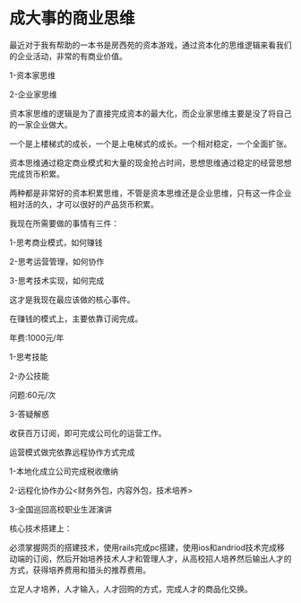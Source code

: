 # 成大事的商业思维

最近对于我有帮助的一本书是房西苑的资本游戏，通过资本化的思维逻辑来看我们的企业活动，非常的有商业价值。

1-资本家思维

2-企业家思维

资本家思维的逻辑是为了直接完成资本的最大化，而企业家思维主要是没了将自己的一家企业做大。

一个是上楼梯式的成长，一个是上电梯式的成长。一个相对稳定，一个全面扩张。

资本思维通过稳定商业模式和大量的现金抢占时间，思想思维通过稳定的经营思想完成货币积累。

两种都是非常好的资本积累思维，不管是资本思维还是企业思维，只有这一件企业相对活的久，才可以很好的产品货币积累。

我现在所需要做的事情有三件：

1-思考商业模式，如何赚钱

2-思考运营管理，如何协作

3-思考技术实现，如何完成

这才是我现在最应该做的核心事件。

在赚钱的模式上，主要依靠订阅完成。

年费:1000元/年

1-思考技能

2-办公技能

问题:60元/次

3-答疑解惑

收获百万订阅，即可完成公司化的运营工作。

运营模式做完依靠远程协作方式完成

1-本地化成立公司完成税收缴纳

2-远程化协作办公&lt;财务外包，内容外包，技术培养&gt;

3-全国巡回高校职业生涯演讲

核心技术搭建上：

必须掌握网页的搭建技术，使用rails完成pc搭建，使用ios和andriod技术完成移动端的订阅，然后开始培养技术人才和管理人才，从高校招人培养然后输出人才的方式，获得培养费用和猎头的推荐费用。

立足人才培养，人才输入，人才回购的方式，完成人才的商品化交换。

